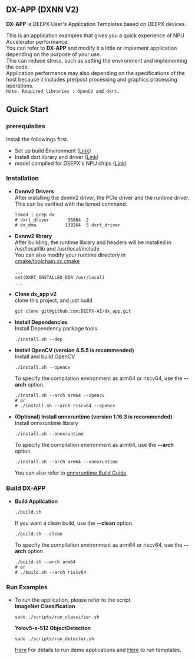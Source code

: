 ## DX-APP (DXNN V2)             

**DX-APP** is DEEPX User's Application Templates based on DEEPX devices.    

This is an application examples that gives you a quick experience of NPU Accelerator performance.     
You can refer to **DX-APP** and modify it a little or implement application depending on the purpose of your use.       
This can reduce stress, such as setting the environment and implementing the code.    
Application performance may also depending on the specifications of the host because it includes pre/post processing and graphics processing operations.           
    ``` Note. Required libraries : OpenCV and dxrt. ```         
## Quick Start     
### prerequisites    
Install the followings first.            
- Set up build Environment ([Link](https://github.com/DEEPX-AI/dx_rt/blob/main/docs/Installation.md))     
- Install dxrt library and driver ([Link](https://github.com/DEEPX-AI/dx_rt/blob/main/docs/Getting-Started.md))     
- model compiled for DEEPX's NPU chips ([Link](https://deepx.ai/model-zoo/))   
### Installation    
- **Dxnnv2 Drivers**        
  After installing the dxnnv2 driver, the PCIe driver and the runtime driver. This can be verified with the lsmod command.        
  ```shell
  lsmod | grep dx
  # dxrt_driver       36864  2
  # dx_dma           139264  5 dxrt_driver
  ```
- **Dxnnv2 library**                   
  After building, the runtime library and headers will be installed in /usr/local/lib and /usr/local/include                
  You can also modify your runtime directory in [cmake/toolchain.xx.cmake](cmake/toolchain.x86_64.cmake)     
  ```Makefile
  ...
  set(DXRT_INSTALLED_DIR /usr/local)
  ...
  ```          
- **Clone dx_app v2**         
  clone this project, and just build 
  ```shell
  git clone git@github.com:DEEPX-AI/dx_app.git      
  ```                                 
- **Install Dependencies**                
  Install Dependency package tools             
  ```shell
  ./install.sh --dep
  ```
- **Install OpenCV (version 4.5.5 is recommended)**         
  Install and build OpenCV        
  ```shell
  ./install.sh --opencv  
  ```            
  To specify the compilation environment as arm64 or riscv64, use the **--arch** option.     
  ```shell
  ./install.sh --arch arm64 --opencv
  # or
  # ./install.sh --arch riscv64 --opencv
  ```           
- **(Optional) Install onnxruntime (version 1.16.3 is recommended)**         
  Install onnxruntime library       
  ```shell
  ./install.sh --onnxruntime  
  ```        
  To specify the compilation environment as arm64, use the **--arch** option.     
  ```shell
  ./install.sh --arch arm64 --onnxruntime
  ```           
  You can also refer to [onnxruntime Build Guide](https://onnxruntime.ai/docs/build/inferencing.html).           
### Build DX-APP    
- **Build Application**          
  ```shell
  ./build.sh 
  ```
  If you want a clean build, use the **--clean** option.          
  ```shell
  ./build.sh --clean
  ```
  To specify the compilation environment as arm64 or riscv64, use the **--arch** option.     
  ```shell
  ./build.sh --arch arm64
  # or
  # ./build.sh --arch riscv64
  ```              
                      
### Run Examples          
- To run the application, please refer to the script.       
  **ImageNet Classification**         
  ```shell 
  sudo ./scripts/run_classifier.sh
  ```                 
  **Yolov5-s-512 ObjectDetection**         
  ```shell 
  sudo ./scripts/run_detector.sh
  ```                  
  [Here](demos/README.md) For details to run demo applications and [Here](templates/README.md) to run templates.         
